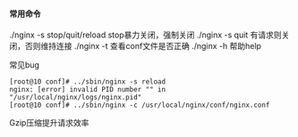#### 常用命令

./nginx -s stop/quit/reload
stop暴力关闭，强制关闭
./nginx -s quit 有请求则关闭，否则维持连接
./nginx -t 查看conf文件是否正确
./nginx -h 帮助help

常见bug

```apl
[root@10 conf]# ../sbin/nginx -s reload
nginx: [error] invalid PID number "" in "/usr/local/nginx/logs/nginx.pid"
[root@10 conf]# ../sbin/nginx -c /usr/local/nginx/conf/nginx.conf
```



Gzip压缩提升请求效率